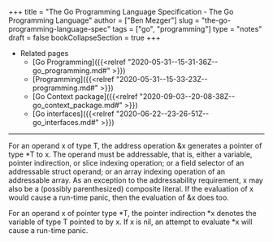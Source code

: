 +++
title = "The Go Programming Language Specification - The Go Programming Language"
author = ["Ben Mezger"]
slug = "the-go-programming-language-spec"
tags = ["go", "programming"]
type = "notes"
draft = false
bookCollapseSection = true
+++

-   Related pages
    -   [Go Programming]({{<relref "2020-05-31--15-31-36Z--go_programming.md#" >}})
    -   [Programming]({{<relref "2020-05-31--15-33-23Z--programming.md#" >}})
    -   [Go Context package]({{<relref "2020-09-03--20-08-38Z--go_context_package.md#" >}})
    -   [Go interfaces]({{<relref "2020-06-22--23-26-51Z--go_interfaces.md#" >}})

---

For an operand x of type T, the address operation &x generates a pointer of
type \*T to x. The operand must be addressable, that is, either a variable,
pointer indirection, or slice indexing operation; or a field selector of an
addressable struct operand; or an array indexing operation of an addressable
array. As an exception to the addressability requirement, x may also be a
(possibly parenthesized) composite literal. If the evaluation of x would cause
a run-time panic, then the evaluation of &x does too.

For an operand x of pointer type \*T, the pointer indirection \*x denotes the
variable of type T pointed to by x. If x is nil, an attempt to evaluate \*x will
cause a run-time panic.
